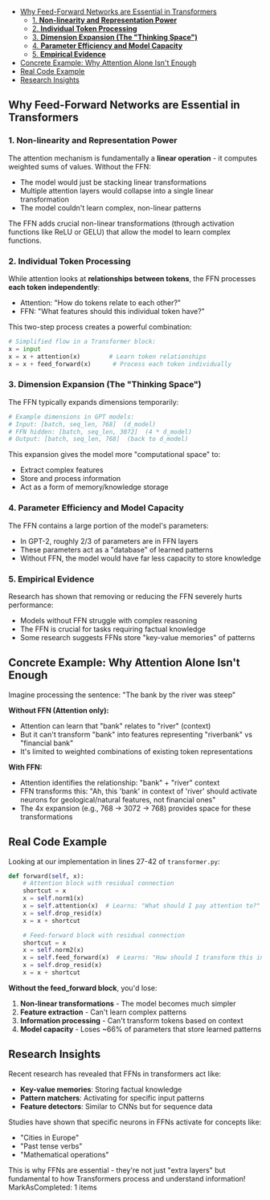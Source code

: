 <!--toc:start-->

- [Why Feed-Forward Networks are Essential in Transformers](#why-feed-forward-networks-are-essential-in-transformers)
  - [1. **Non-linearity and Representation Power**](#1-non-linearity-and-representation-power)
  - [2. **Individual Token Processing**](#2-individual-token-processing)
  - [3. **Dimension Expansion (The "Thinking Space")**](#3-dimension-expansion-the-thinking-space)
  - [4. **Parameter Efficiency and Model Capacity**](#4-parameter-efficiency-and-model-capacity)
  - [5. **Empirical Evidence**](#5-empirical-evidence)
- [Concrete Example: Why Attention Alone Isn't Enough](#concrete-example-why-attention-alone-isnt-enough)
- [Real Code Example](#real-code-example)
- [Research Insights](#research-insights)
<!--toc:end-->

## Why Feed-Forward Networks are Essential in Transformers

### 1. **Non-linearity and Representation Power**

The attention mechanism is fundamentally a **linear operation** - it computes weighted sums of values. Without the FFN:

- The model would just be stacking linear transformations
- Multiple attention layers would collapse into a single linear transformation
- The model couldn't learn complex, non-linear patterns

The FFN adds crucial non-linear transformations (through activation functions like ReLU or GELU) that allow the model to learn complex functions.

### 2. **Individual Token Processing**

While attention looks at **relationships between tokens**, the FFN processes **each token independently**:

- Attention: "How do tokens relate to each other?"
- FFN: "What features should this individual token have?"

This two-step process creates a powerful combination:

```python
# Simplified flow in a Transformer block:
x = input
x = x + attention(x)        # Learn token relationships
x = x + feed_forward(x)      # Process each token individually
```

### 3. **Dimension Expansion (The "Thinking Space")**

The FFN typically expands dimensions temporarily:

```python
# Example dimensions in GPT models:
# Input: [batch, seq_len, 768]  (d_model)
# FFN hidden: [batch, seq_len, 3072]  (4 * d_model)
# Output: [batch, seq_len, 768]  (back to d_model)
```

This expansion gives the model more "computational space" to:

- Extract complex features
- Store and process information
- Act as a form of memory/knowledge storage

### 4. **Parameter Efficiency and Model Capacity**

The FFN contains a large portion of the model's parameters:

- In GPT-2, roughly 2/3 of parameters are in FFN layers
- These parameters act as a "database" of learned patterns
- Without FFN, the model would have far less capacity to store knowledge

### 5. **Empirical Evidence**

Research has shown that removing or reducing the FFN severely hurts performance:

- Models without FFN struggle with complex reasoning
- The FFN is crucial for tasks requiring factual knowledge
- Some research suggests FFNs store "key-value memories" of patterns

## Concrete Example: Why Attention Alone Isn't Enough

Imagine processing the sentence: "The bank by the river was steep"

**Without FFN (Attention only):**

- Attention can learn that "bank" relates to "river" (context)
- But it can't transform "bank" into features representing "riverbank" vs "financial bank"
- It's limited to weighted combinations of existing token representations

**With FFN:**

- Attention identifies the relationship: "bank" + "river" context
- FFN transforms this: "Ah, this 'bank' in context of 'river' should activate neurons for geological/natural features, not financial ones"
- The 4x expansion (e.g., 768 → 3072 → 768) provides space for these transformations

## Real Code Example

Looking at our implementation in lines 27-42 of `transformer.py`:

```python path="/home/pops/learn/ai/genai/llm-from-scratch/gpt_architecture/transformer.py" start=27 end=40
def forward(self, x):
    # Attention block with residual connection
    shortcut = x
    x = self.norm1(x)
    x = self.attention(x)  # Learns: "What should I pay attention to?"
    x = self.drop_resid(x)
    x = x + shortcut

    # Feed-forward block with residual connection
    shortcut = x
    x = self.norm2(x)
    x = self.feed_forward(x)  # Learns: "How should I transform this information?"
    x = self.drop_resid(x)
    x = x + shortcut
```

**Without the feed_forward block**, you'd lose:

1. **Non-linear transformations** - The model becomes much simpler
2. **Feature extraction** - Can't learn complex patterns
3. **Information processing** - Can't transform tokens based on context
4. **Model capacity** - Loses ~66% of parameters that store learned patterns

## Research Insights

Recent research has revealed that FFNs in transformers act like:

- **Key-value memories**: Storing factual knowledge
- **Pattern matchers**: Activating for specific input patterns
- **Feature detectors**: Similar to CNNs but for sequence data

Studies have shown that specific neurons in FFNs activate for concepts like:

- "Cities in Europe"
- "Past tense verbs"
- "Mathematical operations"

This is why FFNs are essential - they're not just "extra layers" but fundamental to how Transformers process and understand information!
MarkAsCompleted: 1 items
